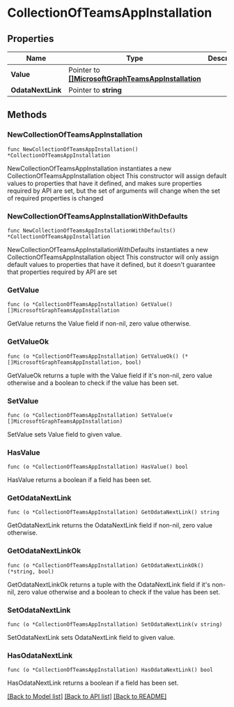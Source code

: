 # CollectionOfTeamsAppInstallation

## Properties

Name | Type | Description | Notes
------------ | ------------- | ------------- | -------------
**Value** | Pointer to [**[]MicrosoftGraphTeamsAppInstallation**](MicrosoftGraphTeamsAppInstallation.md) |  | [optional] 
**OdataNextLink** | Pointer to **string** |  | [optional] 

## Methods

### NewCollectionOfTeamsAppInstallation

`func NewCollectionOfTeamsAppInstallation() *CollectionOfTeamsAppInstallation`

NewCollectionOfTeamsAppInstallation instantiates a new CollectionOfTeamsAppInstallation object
This constructor will assign default values to properties that have it defined,
and makes sure properties required by API are set, but the set of arguments
will change when the set of required properties is changed

### NewCollectionOfTeamsAppInstallationWithDefaults

`func NewCollectionOfTeamsAppInstallationWithDefaults() *CollectionOfTeamsAppInstallation`

NewCollectionOfTeamsAppInstallationWithDefaults instantiates a new CollectionOfTeamsAppInstallation object
This constructor will only assign default values to properties that have it defined,
but it doesn't guarantee that properties required by API are set

### GetValue

`func (o *CollectionOfTeamsAppInstallation) GetValue() []MicrosoftGraphTeamsAppInstallation`

GetValue returns the Value field if non-nil, zero value otherwise.

### GetValueOk

`func (o *CollectionOfTeamsAppInstallation) GetValueOk() (*[]MicrosoftGraphTeamsAppInstallation, bool)`

GetValueOk returns a tuple with the Value field if it's non-nil, zero value otherwise
and a boolean to check if the value has been set.

### SetValue

`func (o *CollectionOfTeamsAppInstallation) SetValue(v []MicrosoftGraphTeamsAppInstallation)`

SetValue sets Value field to given value.

### HasValue

`func (o *CollectionOfTeamsAppInstallation) HasValue() bool`

HasValue returns a boolean if a field has been set.

### GetOdataNextLink

`func (o *CollectionOfTeamsAppInstallation) GetOdataNextLink() string`

GetOdataNextLink returns the OdataNextLink field if non-nil, zero value otherwise.

### GetOdataNextLinkOk

`func (o *CollectionOfTeamsAppInstallation) GetOdataNextLinkOk() (*string, bool)`

GetOdataNextLinkOk returns a tuple with the OdataNextLink field if it's non-nil, zero value otherwise
and a boolean to check if the value has been set.

### SetOdataNextLink

`func (o *CollectionOfTeamsAppInstallation) SetOdataNextLink(v string)`

SetOdataNextLink sets OdataNextLink field to given value.

### HasOdataNextLink

`func (o *CollectionOfTeamsAppInstallation) HasOdataNextLink() bool`

HasOdataNextLink returns a boolean if a field has been set.


[[Back to Model list]](../README.md#documentation-for-models) [[Back to API list]](../README.md#documentation-for-api-endpoints) [[Back to README]](../README.md)


